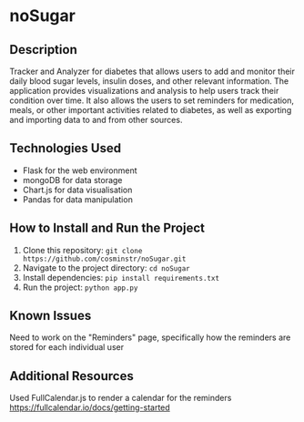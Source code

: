 # noSugar

## Description

Tracker and Analyzer for diabetes that allows users to add and monitor their daily blood sugar levels, insulin doses, and other relevant information. The application provides visualizations and analysis to help users track their condition over time. It also allows the users to set reminders for medication, meals, or other important activities related to diabetes, as well as exporting and importing data to and from other sources.

## Technologies Used

- Flask for the web environment
- mongoDB for data storage
- Chart.js for data visualisation
- Pandas for data manipulation

## How to Install and Run the Project

1. Clone this repository: `git clone https://github.com/cosminstr/noSugar.git`
2. Navigate to the project directory: `cd noSugar`
3. Install dependencies: `pip install requirements.txt`
4. Run the project: `python app.py`

## Known Issues

Need to work on the "Reminders" page, specifically how the reminders are stored for each individual user

## Additional Resources

Used FullCalendar.js to render a calendar for the reminders
https://fullcalendar.io/docs/getting-started

